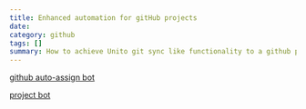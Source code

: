 ```yaml
---
title: Enhanced automation for gitHub projects
date: 
category: github
tags: []
summary: How to achieve Unito git sync like functionality to a github project
---
```


[github auto-assign bot](https://github.com/apps/auto-assign-issues)

[project bot](https://github.com/philschatz/project-bot)